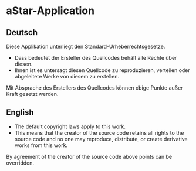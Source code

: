 # aStar-Application

Deutsch
----------

Diese Applikation unterliegt den Standard-Urheberrechtsgesetze.

- Dass bedeutet der Ersteller des Quellcodes behält alle Rechte über diesen.
- Ihnen ist es untersagt diesen Quellcode zu reproduzieren, verteilen oder abgeleitete Werke von     diesem zu erstellen.

Mit Absprache des Erstellers des Quellcodes können obige Punkte außer Kraft gesetzt werden.

English
----------

- The default copyright laws apply to this work.
- This means that the creator of the source code retains all rights to the source code and no one may reproduce, distribute, or create derivative works from this work.

By agreement of the creator of the source code above points can be overridden.
